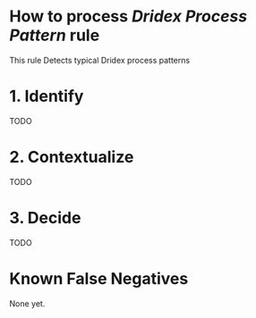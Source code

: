 # How to process *Dridex Process Pattern* rule
This rule Detects typical Dridex process patterns

# 1. Identify
TODO

# 2. Contextualize
TODO

# 3. Decide
TODO

# Known False Negatives
None yet.
